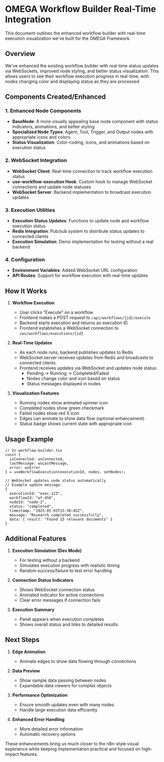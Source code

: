 # OMEGA Workflow Builder Real-Time Integration

This document outlines the enhanced workflow builder with real-time execution visualization we've built for the OMEGA Framework.

## Overview

We've enhanced the existing workflow builder with real-time status updates via WebSockets, improved node styling, and better status visualization. This allows users to see their workflow execution progress in real-time, with nodes changing color and displaying status as they are processed.

## Components Created/Enhanced

### 1. Enhanced Node Components
- **BaseNode**: A more visually appealing base node component with status indicators, animations, and better styling
- **Specialized Node Types**: Agent, Tool, Trigger, and Output nodes with appropriate icons and colors
- **Status Visualization**: Color-coding, icons, and animations based on execution status

### 2. WebSocket Integration
- **WebSocket Client**: Real-time connection to track workflow execution status
- **use-workflow-execution Hook**: Custom hook to manage WebSocket connections and update node statuses
- **WebSocket Server**: Backend implementation to broadcast execution updates

### 3. Execution Utilities
- **Execution Status Updates**: Functions to update node and workflow execution status
- **Redis Integration**: Pub/sub system to distribute status updates to connected clients
- **Execution Simulation**: Demo implementation for testing without a real backend

### 4. Configuration
- **Environment Variables**: Added WebSocket URL configuration
- **API Routes**: Support for workflow execution with real-time updates

## How It Works

1. **Workflow Execution**
   - User clicks "Execute" on a workflow
   - Frontend makes a POST request to `/api/workflows/{id}/execute`
   - Backend starts execution and returns an execution ID
   - Frontend establishes a WebSocket connection to `/ws/workflows/executions/{id}`

2. **Real-Time Updates**
   - As each node runs, backend publishes updates to Redis
   - WebSocket server receives updates from Redis and broadcasts to connected clients
   - Frontend receives updates via WebSocket and updates node status:
     - Pending → Running → Completed/Failed
     - Nodes change color and icon based on status
     - Status messages displayed in nodes

3. **Visualization Features**
   - Running nodes show animated spinner icon
   - Completed nodes show green checkmark
   - Failed nodes show red X icon
   - Edges can animate to show data flow (optional enhancement)
   - Status badge shows current state with appropriate icon

## Usage Example

```tsx
// In workflow-builder.tsx
const {
  isConnected: wsConnected,
  lastMessage: wsLastMessage,
  error: wsError
} = useWorkflowExecution(executionId, nodes, setNodes);

// WebSocket updates node status automatically
// Example update message:
{
  executionId: "exec-123",
  workflowId: "wf-456",
  nodeId: "node-2",
  status: "completed",
  timestamp: "2025-05-03T15:30:45Z",
  message: "Research completed successfully",
  data: { result: "Found 15 relevant documents" }
}
```

## Additional Features

1. **Execution Simulation (Dev Mode)**
   - For testing without a backend
   - Simulates execution progress with realistic timing
   - Random success/failure to test error handling

2. **Connection Status Indicators**
   - Shows WebSocket connection status
   - Animated indicator for active connections
   - Clear error messages if connection fails

3. **Execution Summary**
   - Panel appears when execution completes
   - Shows overall status and links to detailed results

## Next Steps

1. **Edge Animation**
   - Animate edges to show data flowing through connections

2. **Data Preview**
   - Show sample data passing between nodes
   - Expandable data viewers for complex objects

3. **Performance Optimization**
   - Ensure smooth updates even with many nodes
   - Handle large execution data efficiently

4. **Enhanced Error Handling**
   - More detailed error information
   - Automatic recovery options

These enhancements bring us much closer to the n8n-style visual experience while keeping implementation practical and focused on high-impact features.
